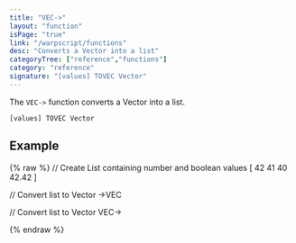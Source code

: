 ```yaml
---
title: "VEC->"
layout: "function"
isPage: "true"
link: "/warpscript/functions"
desc: "Converts a Vector into a list"
categoryTree: ["reference","functions"]
category: "reference"
signature: "[values] TOVEC Vector"
---
```


The `VEC->` function converts a Vector into a list. 

```
[values] TOVEC Vector
```

## Example ##

{% raw %}
<warp10-warpscript-widget backend="{{backend}}"  exec-endpoint="{{execEndpoint}}">
// Create List containing number and boolean values
[ 42 41 40 42.42 ]

// Convert list to Vector
->VEC

// Convert list to Vector
VEC->

</warp10-warpscript-widget>
{% endraw %}   